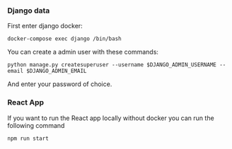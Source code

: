 ### Django data

First enter django docker:

`docker-compose exec django /bin/bash`

You can create a admin user with these commands:

`python manage.py createsuperuser --username $DJANGO_ADMIN_USERNAME --email $DJANGO_ADMIN_EMAIL`

And enter your password of choice.

### React App
If you want to run the React app locally without docker you can run the following command

`npm run start`